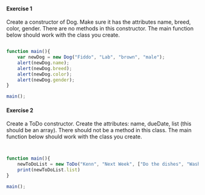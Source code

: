 
#### Exercise 1
Create a constructor of Dog. Make sure it has the attributes name, breed, color, gender. There are no methods in this constructor. The main function below should work with the class you create.

```javascript

function main(){
	var newDog = new Dog("Fiddo", "Lab", "brown", "male");
	alert(newDog.name); 
	alert(newDog.breed);
	alert(newDog.color);
	alert(newDog.gender);
}

main();

```


#### Exercise 2
Create a ToDo constructor. Create the attributes: name, dueDate, list (this should be an array). There should not be a method in this class. The main function below should work with the class you create.

```javascript


function main(){
	newToDoList = new ToDo("Kenn", "Next Week", ["Do the dishes", "Wash your clothes"])
	print(newToDoList.list)
}

main();
```




